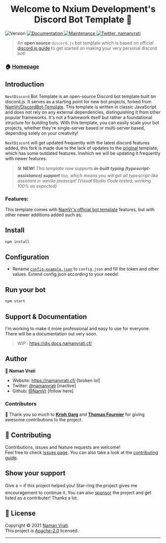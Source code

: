 <h1 align="center">Welcome to Nxium Development's Discord Bot Template 👋</h1>
<p>
  <img alt="Version" src="https://img.shields.io/badge/version-v3.3-blue.svg?cacheSeconds=2592000" />
  <a href="https://github.com/NamVr/DiscordBot-Template#readme" target="_blank">
    <img alt="Documentation" src="https://img.shields.io/badge/documentation-yes-brightgreen.svg" />
  </a>
  <a href="https://github.com/NamVr/DiscordBot-Template/graphs/commit-activity" target="_blank">
    <img alt="Maintenance" src="https://img.shields.io/badge/Maintained%3F-yes-green.svg" />
  </a>
  <a href="https://twitter.com/namanvrati" target="_blank">
    <img alt="Twitter: namanvrati" src="https://img.shields.io/twitter/follow/namanvrati.svg?style=social" />
  </a>
</p>

> An **open source** `discord.js` bot template which is based on official [discord.js guide](https://discordjs.guide/) to get started on making your very personal discord bot!

### 🏠 [Homepage](https://github.com/NamVr/DiscordBot-Template#readme)

## Introduction

`NextDiscord` Bot Template is an open-source Discord bot template built on discord.js. It serves as a starting point for new bot projects, forked from [NamVr/DiscordBot-Template](https://github.com/NamVr/DiscordBot-Template). This template is written in classic JavaScript and does not rely on any external dependencies, distinguishing it from other popular frameworks. It's not a framework itself but rather a foundational structure for building bots. With this template, you can easily scale your bot projects, whether they're single-server based or multi-server based, depending solely on your creativity!

`NextDiscord` will get updated frequently with the latest discord features added, this fork is made due to the lack of updates to the [original](https://github.com/NamVr/DiscordBot-Template) template, which has some outdated
features. Inwhich we will be updating it frequently with newer features.

> 🛠️ **NEW!** _This template now supports **in-built typing (typescript-assistance) support** too, which means you will get all typescript-like assistant in vanilla javascipt! (Visual Studio Code tested, working 100% as expected)_

### Features:

This template comes with [NamVr's official bot template](https://github.com/NamVr/DiscordBot-Template) features, but with other newer additions added such as;

## Install

```sh
npm install
```

## Configuration

- Rename [`config-example.json`](https://github.com/NamVr/DiscordBot-Template/blob/master/config-example.json) to `config.json` and fill the token and other values. Extend config.json according to your needs!

## Run your bot

```sh
npm start
```

## Support & Documentation

I'm working to make it more professional and easy to use for everyone. There will be a documentation out very soon.

> WIP : https://djs.docs.namanvrati.cf/

## Author

👤 **Naman Vrati**

- Website: https://namanvrati.cf/ [broken lol]
- Twitter: [@namanvrati](https://twitter.com/namanvrati) [inactive]
- Github: [@NamVr](https://github.com/NamVr) [follow here]

### Contributors

👤 Thank you so much to **[Krish Garg](https://github.com/KrishGarg)** and **[Thomas Fournier](https://github.com/GoudronViande24)** for giving awesome contributions to the project.

## 🤝 Contributing

Contributions, issues and feature requests are welcome!<br />Feel free to check [issues page](https://github.com/NamVr/DiscordBot-Template/issues). You can also take a look at the [contributing guide](https://github.com/NamVr/DiscordBot-Template/blob/master/CONTRIBUTING.md).

## Show your support

Give a ⭐️ if this project helped you! Star-ring the project gives me encouragement to continue it.
You can also [sponsor](https://ko-fi.com/namanvrati) the project and get listed as a contributer! Thanks a lot.

## 📝 License

Copyright © 2021 [Naman Vrati](https://github.com/NamVr).<br />
This project is [Apache-2.0](LICENSE) licensed.

---
